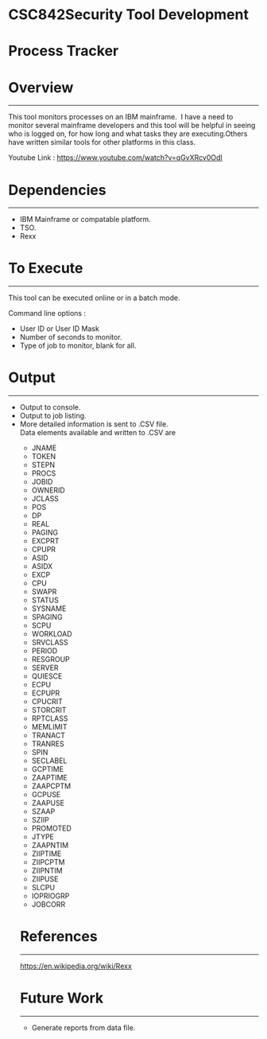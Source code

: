 # CSC842Security Tool Development<h1>Process Tracker</h1><h1>Overview</h1><hr /><p>This tool monitors processes on an IBM mainframe.  I have a need to monitor several mainframe developers and this tool will be helpful in seeing who is logged on, for how long and what tasks they are executing.Others have written similar tools for other platforms in this class.</p><p>Youtube Link : https://www.youtube.com/watch?v=qGvXRcv0OdI</p><h1>Dependencies</h1><hr /><ul><li>IBM Mainframe or compatable platform.</li><li>TSO.</li><li>Rexx</li></ul><h1>To Execute</h1><hr /><p>This tool can be executed online or in a batch mode.</p>Command line options :<ul><li>User ID or User ID Mask</li><li>Number of seconds to monitor.</li><li>Type of job to monitor, blank for all.</li></ul><h1>Output</h1><hr /><ul><li>Output to console.</li><li>Output to job listing.</li><li>More detailed information is sent to .CSV file.</li>Data elements available and written to .CSV are<ul><li>JNAME   </li><li>TOKEN   </li><li>STEPN   </li><li>PROCS   </li><li>JOBID   </li><li>OWNERID </li><li>JCLASS  </li><li>POS     </li><li>DP      </li><li>REAL    </li><li>PAGING  </li><li>EXCPRT  </li><li>CPUPR   </li><li>ASID    </li><li>ASIDX   </li><li>EXCP    </li><li>CPU     </li><li>SWAPR   </li><li>STATUS  </li><li>SYSNAME </li><li>SPAGING </li><li>SCPU    </li><li>WORKLOAD</li><li>SRVCLASS</li><li>PERIOD  </li><li>RESGROUP</li><li>SERVER  </li><li>QUIESCE </li><li>ECPU    </li><li>ECPUPR  </li><li>CPUCRIT </li><li>STORCRIT</li><li>RPTCLASS</li><li>MEMLIMIT</li><li>TRANACT </li><li>TRANRES </li><li>SPIN    </li><li>SECLABEL</li><li>GCPTIME </li><li>ZAAPTIME</li><li>ZAAPCPTM</li><li>GCPUSE  </li><li>ZAAPUSE </li><li>SZAAP   </li><li>SZIIP   </li><li>PROMOTED</li><li>JTYPE   </li><li>ZAAPNTIM</li><li>ZIIPTIME</li><li>ZIIPCPTM</li><li>ZIIPNTIM</li><li>ZIIPUSE </li><li>SLCPU   </li><li>IOPRIOGRP</li><li>JOBCORR </li></ul><h1>References</h1><hr /><p>https://en.wikipedia.org/wiki/Rexx</p><h1>Future Work</h1><hr /><ul><li>Generate reports from data file.</li></ul>
